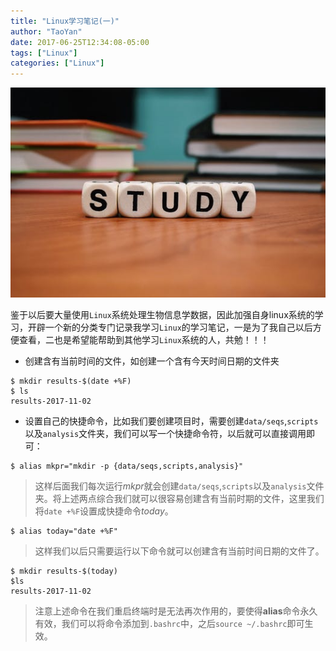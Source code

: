 ```yaml
---
title: "Linux学习笔记(一)"
author: "TaoYan"
date: 2017-06-25T12:34:08-05:00
tags: ["Linux"]
categories: ["Linux"]
---
```


![mark](https://github.com/YTLogos/Pic_blog/blob/master/Jb7HLAJK63.png?raw=true)

鉴于以后要大量使用`Linux`系统处理生物信息学数据，因此加强自身linux系统的学习，开辟一个新的分类专门记录我学习`Linux`的学习笔记，一是为了我自己以后方便查看，二也是希望能帮助到其他学习`Linux`系统的人，共勉！！！

<!--more-->

- 创建含有当前时间的文件，如创建一个含有今天时间日期的文件夹

```
$ mkdir results-$(date +%F)
$ ls
results-2017-11-02
```
- 设置自己的快捷命令，比如我们要创建项目时，需要创建`data/seqs`,`scripts`以及`analysis`文件夹，我们可以写一个快捷命令符，以后就可以直接调用即可：
```
$ alias mkpr="mkdir -p {data/seqs,scripts,analysis}"
```
> 这样后面我们每次运行*mkpr*就会创建`data/seqs`,`scripts`以及`analysis`文件夹。将上述两点综合我们就可以很容易创建含有当前时期的文件，这里我们将`date +%F`设置成快捷命令*today*。

```
$ alias today="date +%F"
```
> 这样我们以后只需要运行以下命令就可以创建含有当前时间日期的文件了。

```
$ mkdir results-$(today)
$ls
results-2017-11-02
```
> 注意上述命令在我们重启终端时是无法再次作用的，要使得**alias**命令永久有效，我们可以将命令添加到`.bashrc`中，之后`source ~/.bashrc`即可生效。

